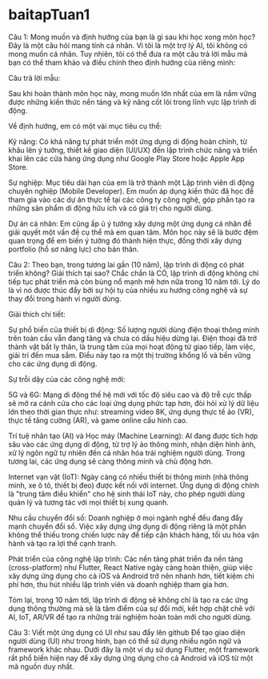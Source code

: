 # baitapTuan1

Câu 1: Mong muốn và định hướng của bạn là gì sau khi học xong môn học?
Đây là một câu hỏi mang tính cá nhân. Vì tôi là một trợ lý AI, tôi không có mong muốn cá nhân. Tuy nhiên, tôi có thể đưa ra một câu trả lời mẫu mà bạn có thể tham khảo và điều chỉnh theo định hướng của riêng mình:

Câu trả lời mẫu:

Sau khi hoàn thành môn học này, mong muốn lớn nhất của em là nắm vững được những kiến thức nền tảng và kỹ năng cốt lõi trong lĩnh vực lập trình di động.

Về định hướng, em có một vài mục tiêu cụ thể:

Kỹ năng: Có khả năng tự phát triển một ứng dụng di động hoàn chỉnh, từ khâu lên ý tưởng, thiết kế giao diện (UI/UX) đến lập trình chức năng và triển khai lên các cửa hàng ứng dụng như Google Play Store hoặc Apple App Store.

Sự nghiệp: Mục tiêu dài hạn của em là trở thành một Lập trình viên di động chuyên nghiệp (Mobile Developer). Em muốn áp dụng kiến thức đã học để tham gia vào các dự án thực tế tại các công ty công nghệ, góp phần tạo ra những sản phẩm di động hữu ích và có giá trị cho người dùng.

Dự án cá nhân: Em cũng ấp ủ ý tưởng xây dựng một ứng dụng cá nhân để giải quyết một vấn đề cụ thể mà em quan tâm. Môn học này sẽ là bước đệm quan trọng để em biến ý tưởng đó thành hiện thực, đồng thời xây dựng portfolio (hồ sơ năng lực) cho bản thân.

Câu 2: Theo bạn, trong tương lai gần (10 năm), lập trình di động có phát triển không? Giải thích tại sao?
Chắc chắn là CÓ, lập trình di động không chỉ tiếp tục phát triển mà còn bùng nổ mạnh mẽ hơn nữa trong 10 năm tới. Lý do là vì nó được thúc đẩy bởi sự hội tụ của nhiều xu hướng công nghệ và sự thay đổi trong hành vi người dùng.

Giải thích chi tiết:

Sự phổ biến của thiết bị di động: Số lượng người dùng điện thoại thông minh trên toàn cầu vẫn đang tăng và chưa có dấu hiệu dừng lại. Điện thoại đã trở thành vật bất ly thân, là trung tâm của mọi hoạt động từ giao tiếp, làm việc, giải trí đến mua sắm. Điều này tạo ra một thị trường khổng lồ và bền vững cho các ứng dụng di động.

Sự trỗi dậy của các công nghệ mới:

5G và 6G: Mạng di động thế hệ mới với tốc độ siêu cao và độ trễ cực thấp sẽ mở ra cánh cửa cho các loại ứng dụng phức tạp hơn, đòi hỏi xử lý dữ liệu lớn theo thời gian thực như: streaming video 8K, ứng dụng thực tế ảo (VR), thực tế tăng cường (AR), và game online cấu hình cao.

Trí tuệ nhân tạo (AI) và Học máy (Machine Learning): AI đang được tích hợp sâu vào các ứng dụng di động, từ trợ lý ảo thông minh, nhận diện hình ảnh, xử lý ngôn ngữ tự nhiên đến cá nhân hóa trải nghiệm người dùng. Trong tương lai, các ứng dụng sẽ càng thông minh và chủ động hơn.

Internet vạn vật (IoT): Ngày càng có nhiều thiết bị thông minh (nhà thông minh, xe ô tô, thiết bị đeo) được kết nối với internet. Ứng dụng di động chính là "trung tâm điều khiển" cho hệ sinh thái IoT này, cho phép người dùng quản lý và tương tác với mọi thiết bị xung quanh.

Nhu cầu chuyển đổi số: Doanh nghiệp ở mọi ngành nghề đều đang đẩy mạnh chuyển đổi số. Việc xây dựng ứng dụng di động riêng là một phần không thể thiếu trong chiến lược này để tiếp cận khách hàng, tối ưu hóa vận hành và tạo ra lợi thế cạnh tranh.

Phát triển của công nghệ lập trình: Các nền tảng phát triển đa nền tảng (cross-platform) như Flutter, React Native ngày càng hoàn thiện, giúp việc xây dựng ứng dụng cho cả iOS và Android trở nên nhanh hơn, tiết kiệm chi phí hơn, thu hút nhiều lập trình viên và doanh nghiệp tham gia hơn.

Tóm lại, trong 10 năm tới, lập trình di động sẽ không chỉ là tạo ra các ứng dụng thông thường mà sẽ là tâm điểm của sự đổi mới, kết hợp chặt chẽ với AI, IoT, AR/VR để tạo ra những trải nghiệm hoàn toàn mới cho người dùng.

Câu 3: Viết một ứng dụng có UI như sau đẩy lên github
Để tạo giao diện người dùng (UI) như trong hình, bạn có thể sử dụng nhiều ngôn ngữ và framework khác nhau. Dưới đây là một ví dụ sử dụng Flutter, một framework rất phổ biến hiện nay để xây dựng ứng dụng cho cả Android và iOS từ một mã nguồn duy nhất.
